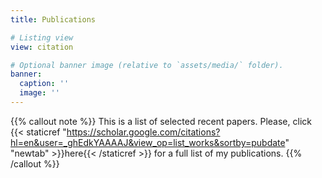 ```yaml
---
title: Publications

# Listing view
view: citation

# Optional banner image (relative to `assets/media/` folder).
banner:
  caption: ''
  image: ''
---
```



{{% callout note %}}
This is a list of selected recent papers. Please, click {{< staticref "https://scholar.google.com/citations?hl=en&user=_ghEdkYAAAAJ&view_op=list_works&sortby=pubdate" "newtab" >}}here{{< /staticref >}} for a full list of my publications.
{{% /callout %}}
